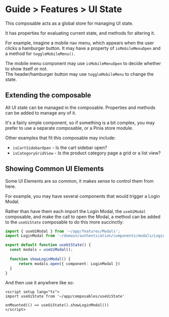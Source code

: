 # Guide > Features > UI State

This composable acts as a global store for managing UI state.

It has properties for evaluating current state, and methods for altering it.

For example, imagine a mobile nav menu, which appears when the user clicks a hamburger button. It may
have a property of `isMobileMenuOpen` and a method for `toggleMobileMenu()`. 

The mobile menu component may use `isMobileMenuOpen` to decide whether to show itself or not.  
The header/hamburger button may use `toggleMobileMenu` to change the state.

## Extending the composable

All UI state can be managed in the composable. Properties and methods can be added to manage any of it.

It's a fairly simple component, so if something is a bit complex, you may prefer to use a separate composable, or a Pinia store module.

Other examples that fit this composable may include:

- `isCartSidebarOpen` - Is the cart sidebar open?
- `isCategoryGridView` - Is the product category page a grid or a list view?

## Showing Common UI Elements

Some UI Elements are so common, it makes sense to control them from here.

For example, you may have several components that would trigger a Login Modal.

Rather than have them each import the Login Modal, the `useUiModal` composable, and make the call to open
the Modal, a method can be added to the `useUiState` composable to do this more succinctly:

```typescript
import { useUiModal } from '~/app/features/Modals';
import LoginModal from '~/domain/authentication/components/modals/LoginModal.vue';

export default function useUiState() {
  const modals = useUiModal();
  
  function showLoginModal() {
      return modals.open({ component: LoginModal })
  }
}
```

And then use it anywhere like so:

```vue
<script setup lang="ts">
import useUiState from '~/app/composables/useUiState'

onMounted(() => useUiState().showLoginModal())
</script>
```
